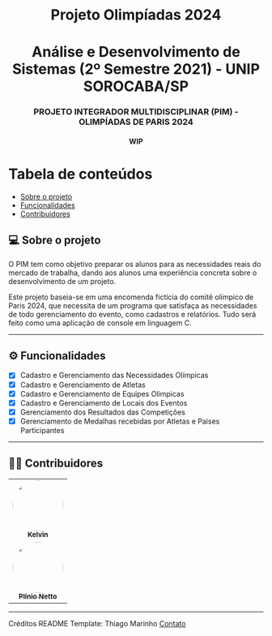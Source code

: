 <h1 align="center">
     Projeto Olimpíadas 2024
</h1>

<h1 align="center">
     Análise e Desenvolvimento de Sistemas (2º Semestre 2021) - UNIP SOROCABA/SP
</h1>

<h3 align="center">
    PROJETO INTEGRADOR MULTIDISCIPLINAR (PIM) - OLIMPÍADAS DE PARIS 2024
</h3>

</p>

<h4 align="center">
	WIP
</h4>

Tabela de conteúdos
=================
<!--ts-->
   * [Sobre o projeto](#-sobre-o-projeto)
   * [Funcionalidades](#-funcionalidades)
   * [Contribuidores](#-contribuidores)
<!--te-->


## 💻 Sobre o projeto

O PIM tem como objetivo preparar os alunos para as necessidades reais do mercado de trabalha, dando aos alunos uma experiência concreta
sobre o desenvolvimento de um projeto.

Este projeto baseia-se em uma encomenda fictícia do comitê olímpico de Paris 2024, que necessita de um programa que satisfaça as
necessidades de todo gerenciamento do evento, como cadastros e relatórios. Tudo será feito como uma aplicação de console em linguagem
C.

---

## ⚙️ Funcionalidades

- [x] Cadastro e Gerenciamento das Necessidades Olímpicas
- [x] Cadastro e Gerenciamento de Atletas
- [x] Cadastro e Gerenciamento de Equipes Olímpicas
- [x] Cadastro e Gerenciamento de Locais dos Eventos
- [x] Gerenciamento dos Resultados das Competições
- [x] Gerenciamento de Medalhas recebidas por Atletas e Países Participantes

---

## 👨‍💻 Contribuidores

<table>
<tr>
    <td align="center"><a href="https://github.com/Kelvin0ficial"><img style="border-radius: 50%;" src="https://avatars.githubusercontent.com/u/90528388?v=4" width="100px;" alt=""/><br /><sub><b>Kelvin</b></sub></a><br />
  </tr>
  <tr>
    <td align="center"><a href="https://github.com/PSONetto"><img style="border-radius: 50%;" src="https://avatars.githubusercontent.com/u/89879197?s=400&u=6e371fd0f1b5b2dc0df1e4212e34f600bc6a209b&v=4" width="100px;" alt=""/><br /><sub><b>Plínio Netto</b></sub></a><br />
  </tr>
</table>

---

Créditos README Template: Thiago Marinho [Contato](https://www.linkedin.com/in/tgmarinho/)
